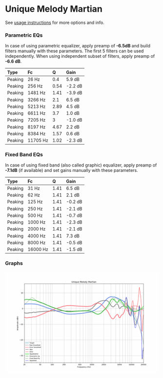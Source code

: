# Unique Melody Martian
See [usage instructions](https://github.com/jaakkopasanen/AutoEq#usage) for more options and info.

### Parametric EQs
In case of using parametric equalizer, apply preamp of **-6.5dB** and build filters manually
with these parameters. The first 5 filters can be used independently.
When using independent subset of filters, apply preamp of **-6.6 dB**.

| Type    | Fc       |    Q | Gain    |
|:--------|:---------|:-----|:--------|
| Peaking | 26 Hz    | 0.4  | 5.9 dB  |
| Peaking | 256 Hz   | 0.54 | -2.2 dB |
| Peaking | 1481 Hz  | 1.41 | -3.9 dB |
| Peaking | 3266 Hz  | 2.1  | 6.5 dB  |
| Peaking | 5213 Hz  | 2.89 | 4.5 dB  |
| Peaking | 6611 Hz  | 3.7  | 1.0 dB  |
| Peaking | 7205 Hz  | 3    | -1.0 dB |
| Peaking | 8197 Hz  | 4.67 | 2.2 dB  |
| Peaking | 8384 Hz  | 1.57 | 0.6 dB  |
| Peaking | 11705 Hz | 1.02 | -2.3 dB |

### Fixed Band EQs
In case of using fixed band (also called graphic) equalizer, apply preamp of **-7.1dB**
(if available) and set gains manually with these parameters.

| Type    | Fc       |    Q | Gain    |
|:--------|:---------|:-----|:--------|
| Peaking | 31 Hz    | 1.41 | 6.5 dB  |
| Peaking | 62 Hz    | 1.41 | 2.1 dB  |
| Peaking | 125 Hz   | 1.41 | -0.2 dB |
| Peaking | 250 Hz   | 1.41 | -2.1 dB |
| Peaking | 500 Hz   | 1.41 | -0.7 dB |
| Peaking | 1000 Hz  | 1.41 | -2.3 dB |
| Peaking | 2000 Hz  | 1.41 | -2.1 dB |
| Peaking | 4000 Hz  | 1.41 | 7.3 dB  |
| Peaking | 8000 Hz  | 1.41 | -0.5 dB |
| Peaking | 16000 Hz | 1.41 | -1.5 dB |

### Graphs
![](./Unique%20Melody%20Martian.png)
